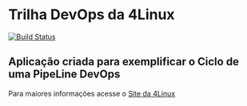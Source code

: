 # Trilha DevOps da 4Linux

<!-- Altere a Flag abaixo com sua URL do Travis -->
[![Build Status](https://travis-ci.org/mutschelle/DevOpsLab-HelloWorld.svg?branch=master)](https://travis-ci.org/mutschelle/DevOpsLab-HelloWorld)
## Aplicação criada para exemplificar o Ciclo de uma PipeLine DevOps


Para maiores informações acesse o [Site da 4Linux](https://www.4linux.com.br/cursos/devops)
